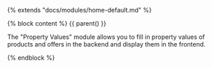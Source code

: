 {% extends "docs/modules/home-default.md" %}

{% block content %}
{{ parent() }}

The "Property Values" module allows you to fill in property values of products and offers ​​in the backend and display them in the frontend.

{% endblock %}
